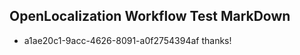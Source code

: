 ## OpenLocalization Workflow Test MarkDown
* a1ae20c1-9acc-4626-8091-a0f2754394af thanks!

<!--HONumber=Jul16_HO2-->


